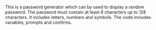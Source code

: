 This is a password generator which can by used to display a random password. 
The password must contain at least 8 characters up to 128 characters.
It includes letters, numbers and symbols.
The code includes variables, prompts and confirms.